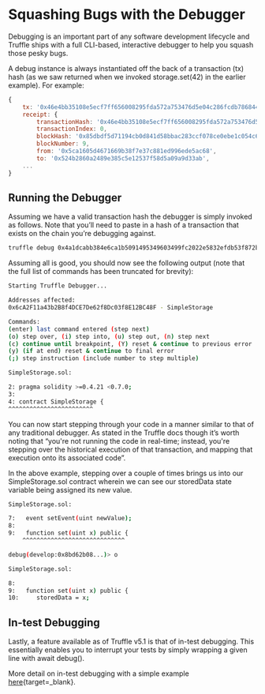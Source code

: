 # Squashing Bugs with the Debugger

Debugging is an important part of any software development lifecycle and Truffle ships with a full CLI-based, interactive debugger to help you squash those pesky bugs.

A debug instance is always instantiated off the back of a transaction (tx) hash (as we saw returned when we invoked storage.set(42) in the earlier example). For example:

```javascript
{
    tx: '0x46e4bb35108e5ecf7ff656008295fda572a753476d5e04c286fcdb7868447dd6',
    receipt: {
        transactionHash: '0x46e4bb35108e5ecf7ff656008295fda572a753476d5e04c286fcdb7868447dd6',
        transactionIndex: 0,
        blockHash: '0x85dbdf5d71194cb0d841d58bbac283ccf078ce0ebe1c054c6c2ab76442459894',
        blockNumber: 9,
        from: '0x5ca1605d4671669b38f7e37c881ed996ede5ac68',
        to: '0x524b2860a2489e385c5e12537f58d5a09a9d33ab',
    ...
}
```

## Running the Debugger

Assuming we have a valid transaction hash the debugger is simply invoked as follows. Note that you’ll need to paste in a hash of a transaction that exists on the chain you’re debugging against.

```bash
truffle debug 0x4a1dcabb384e6ca1b5091495349603499fc2022e5832efdb53f872b6ff23a1c0
```

Assuming all is good, you should now see the following output (note that the full list of commands has been truncated for brevity):

```bash
Starting Truffle Debugger...

Addresses affected:
0x6cA2F11a43b2B8f4DCE7De62f8Dc03f8E12BC48F - SimpleStorage

Commands:
(enter) last command entered (step next)
(o) step over, (i) step into, (u) step out, (n) step next
(c) continue until breakpoint, (Y) reset & continue to previous error
(y) (if at end) reset & continue to final error
(;) step instruction (include number to step multiple)

SimpleStorage.sol:

2: pragma solidity >=0.4.21 <0.7.0;
3:
4: contract SimpleStorage {
^^^^^^^^^^^^^^^^^^^^^^^^
```

You can now start stepping through your code in a manner similar to that of any traditional debugger. As stated in the Truffle docs though it’s worth noting that “you're not running the code in real-time; instead, you're stepping over the historical execution of that transaction, and mapping that execution onto its associated code”.

In the above example, stepping over a couple of times brings us into our SimpleStorage.sol contract wherein we can see our storedData state variable being assigned its new value.

```bash
SimpleStorage.sol:

7:   event setEvent(uint newValue);
8:
9:   function set(uint x) public {
    ^^^^^^^^^^^^^^^^^^^^^^^^^^^^^

debug(develop:0x8bd62b08...)> o

SimpleStorage.sol:

8:
9:   function set(uint x) public {
10:     storedData = x;
```

## In-test Debugging

Lastly, a feature available as of Truffle v5.1 is that of in-test debugging. This essentially enables you to interrupt your tests by simply wrapping a given line with await debug().

More detail on in-test debugging with a simple example [here](https://trufflesuite.com/docs/truffle/getting-started/using-the-truffle-debugger/#in-test-debugging){target=\_blank}.
